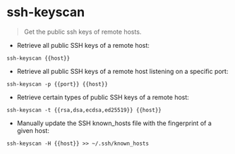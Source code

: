 # ssh-keyscan

> Get the public ssh keys of remote hosts.

- Retrieve all public SSH keys of a remote host:

`ssh-keyscan {{host}}`

- Retrieve all public SSH keys of a remote host listening on a specific port:

`ssh-keyscan -p {{port}} {{host}}`

- Retrieve certain types of public SSH keys of a remote host:

`ssh-keyscan -t {{rsa,dsa,ecdsa,ed25519}} {{host}}`

- Manually update the SSH known_hosts file with the fingerprint of a given host:

`ssh-keyscan -H {{host}} >> ~/.ssh/known_hosts`
